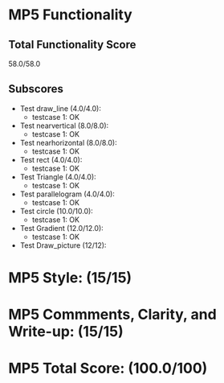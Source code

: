 # MP5 Functionality

## Total Functionality Score

58.0/58.0

## Subscores

* Test draw_line (4.0/4.0):
    - testcase 1: OK
* Test nearvertical (8.0/8.0):
    - testcase 1: OK
* Test nearhorizontal (8.0/8.0):
    - testcase 1: OK
* Test rect (4.0/4.0):
    - testcase 1: OK
* Test Triangle (4.0/4.0):
    - testcase 1: OK
* Test parallelogram (4.0/4.0):
    - testcase 1: OK
* Test circle (10.0/10.0):
    - testcase 1: OK
* Test Gradient (12.0/12.0):
    - testcase 1: OK
* Test Draw_picture (12/12):

# MP5 Style: (15/15)

# MP5 Commments, Clarity, and Write-up: (15/15)

# MP5 Total Score: (100.0/100)


